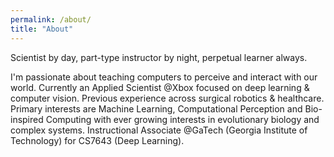 ```yaml
---
permalink: /about/
title: "About"
---
```

Scientist by day, part-type instructor by night, perpetual learner always. 

I'm passionate about teaching computers to perceive and interact with our world. Currently an Applied Scientist @Xbox focused on deep learning & computer vision. Previous experience across surgical robotics & healthcare. Primary interests are Machine Learning, Computational Perception and Bio-inspired Computing with ever growing interests in evolutionary biology and complex systems.  Instructional Associate @GaTech (Georgia Institute of Technology) for CS7643 (Deep Learning). 

